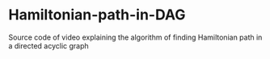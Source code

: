 # Hamiltonian-path-in-DAG
Source code of video explaining the algorithm of finding Hamiltonian path in a directed acyclic graph
